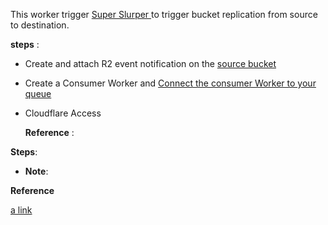 
This worker trigger [Super Slurper ]([https://developers.cloudflare.com/r2/data-migration/super-slurper/]) to trigger bucket replication from source to destination.


**steps** :

- Create and attach R2 event notification on the [source bucket]([url](https://developers.cloudflare.com/r2/buckets/event-notifications/)) 
- Create a Consumer Worker and [Connect the consumer Worker to your queue ]([url](https://developers.cloudflare.com/queues/get-started/#connect-the-consumer-worker-to-your-queue))
- Cloudflare Access

  **Reference** :


 **Steps**:
 


 - **Note**:

  **Reference** 


[a link](https://github.com/user/repo/blob/branch/other_file.md)
